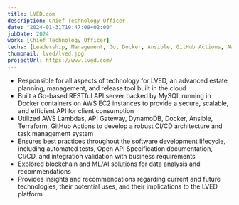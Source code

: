 ```yaml
---
title: LVED.com
description: Chief Technology Officer
date: "2024-01-31T19:47:09+02:00"
jobDate: 2024
work: [Chief Technology Officer]
techs: [Leadership, Management, Go, Docker, Ansible, GitHub Actions, AWS, Lambda, DynamoDB, MySQL, Svelte, React]
thumbnail: lved/lved.jpg
projectUrl: https://www.lved.com/
---
```


- Responsible for all aspects of technology for LVED, an advanced estate planning, management, and release tool built in the cloud
- Built a Go-based RESTful API server backed by MySQL running in Docker containers on AWS EC2 instances to provide a secure, scalable, and efficient API for client consumption
- Utilized AWS Lambdas, API Gateway, DynamoDB, Docker, Ansible, Terraform, GitHub Actions to develop a robust CI/CD architecture and task management system
- Ensures best practices throughout the software development lifecycle, including automated tests, Open API Specification documentation, CI/CD, and integration validation with business requirements
- Explored blockchain and ML/AI solutions for data analysis and recommendations
- Provides insights and recommendations regarding current and future technologies, their potential uses, and their implications to the LVED platform
